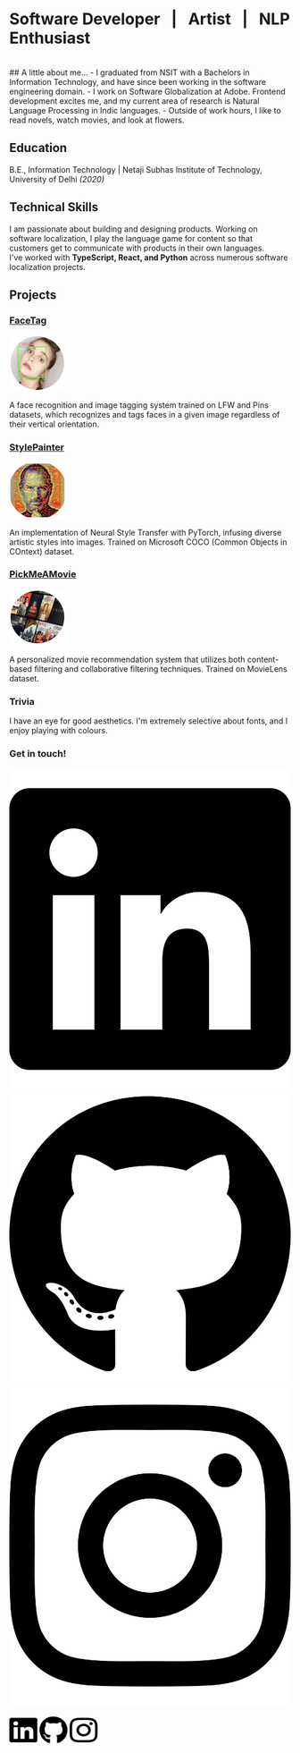 # Software Developer &nbsp; | &nbsp; Artist &nbsp; | &nbsp; NLP Enthusiast
<br>
## A little about me...
- I graduated from NSIT with a Bachelors in Information Technology, and have since been working in the software engineering domain.
- I work on Software Globalization at Adobe. Frontend development excites me, and my current area of research is Natural Language Processing in Indic languages.
- Outside of work hours, I like to read novels, watch movies, and look at flowers.


## Education
B.E., Information Technology | Netaji Subhas Institute of Technology, University of Delhi _(2020)_


## Technical Skills
I am passionate about building and designing products. Working on software localization, I play the language game for content so that customers get to communicate with products in their own languages.<br>
I've worked with **TypeScript, React, and Python** across numerous software localization projects.


## Projects
### [FaceTag](https://github.com/mahi397/FaceTag)
![Facetag](/assets/img/face3.png)

A face recognition and image tagging system trained on LFW and Pins datasets, which recognizes and tags faces in a given image regardless of their vertical orientation.

### [StylePainter](https://github.com/mahi397/StylePainter)
![Nst](/assets/img/style3.png)

An implementation of Neural Style Transfer with PyTorch, infusing diverse artistic styles into images. Trained on Microsoft COCO (Common Objects in COntext) dataset.

### [PickMeAMovie](https://github.com/mahi397/PickMeAMovie)
![Movie](/assets/img/mov3.png)

A personalized movie recommendation system that utilizes both content-based filtering and collaborative filtering techniques. Trained on MovieLens dataset.


### Trivia
I have an eye for good aesthetics. I'm extremely selective about fonts, and I enjoy playing with colours.


### Get in touch!
[![fa-linkedin](/assets/img/linkedin.svg 'LinkedIn')](https://www.linkedin.com/in/mahimasachdeva/)
[![fa-github](/assets/img/github.svg 'GitHub')](https://github.com/mahi397/)
[![fa-instagram](/assets/img/instagram.svg 'Instagram')](https://www.instagram.com/wrongsock/)

<img src="/assets/img/linkedin.svg" width="50" height="50">[](https://www.linkedin.com/in/mahimasachdeva/)</img>
<img src="/assets/img/github.svg" width="50" height="50"> [](https://github.com/mahi397/)</img>
<img src="/assets/img/instagram.svg" width="50" height="50"> [](https://www.instagram.com/wrongsock/)</img>

